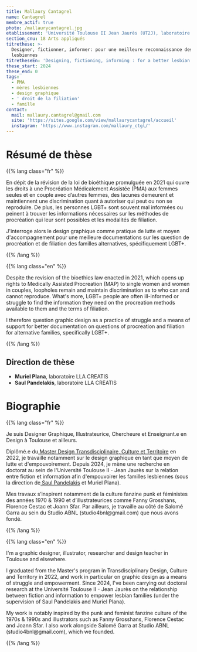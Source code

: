 ```yaml
---
title: Mallaury Cantagrel
name: Cantagrel
membre_actif: true
photo: /mallaurycantagrel.jpg
etablissement: 'Université Toulouse II Jean Jaurès (UT2J), laboratoire LLA CREATIS'
section_cnu: 18 Arts appliqués
titrethese: >-
  Designer, fictionner, informer: pour une meilleure reconnaissance des mères
  lesbiennes
titretheseEn: 'Designing, fictioning, informing : for a better lesbian mum''s filiatio'
these_start: 2024
these_end: 0
tags:
  - PMA
  - mères lesbiennes
  - design graphique
  - ' droit de la filiation'
  - famille
contact:
  mail: mallaury.cantagrel@gmail.com
  site: 'https://sites.google.com/view/mallaurycantagrel/accueil'
  instagram: 'https://www.instagram.com/mallaury_ctgl/'
---
```


<!-- Supprimer les parties non remplies (supprimer les blocks de lang s'il n'y a pas deux langues). Tu es libre d'ajouter ce que tu veux à cette partie -->

# Résumé de thèse

{{% lang class="fr" %}}

En dépit de la révision de la loi de bioéthique promulguée en 2021 qui ouvre les droits à une Procréation Médicalement Assistée (PMA) aux femmes seules et en couple avec d’autres femmes, des lacunes demeurent et maintiennent une discrimination quant à autoriser qui peut ou non se reproduire. De plus, les personnes LGBT+ sont souvent mal informées ou peinent à trouver les informations nécessaires sur les méthodes de procréation qui leur sont possibles et les modalités de filiation.

J'interroge alors le design graphique comme pratique de lutte et moyen d'accompagnement pour une meilleure documentations sur les question de procréation et de filiation des familles alternatives, spécifiquement LGBT+.

{{% /lang %}}

{{% lang class="en" %}}

Despite the revision of the bioethics law enacted in 2021, which opens up rights to Medically Assisted Procreation (MAP) to single women and women in couples, loopholes remain and maintain discrimination as to who can and cannot reproduce. What's more, LGBT+ people are often ill-informed or struggle to find the information they need on the procreation methods available to them and the terms of filiation.

I therefore question graphic design as a practice of struggle and a means of support for better documentation on questions of procreation and filiation for alternative families, specifically LGBT+.

{{% /lang %}}

## Direction de thèse

* **Muriel Plana**, laboratoire LLA CREATIS
* **Saul Pandelakis**, laboratoire LLA CREATIS

# Biographie

{{% lang class="fr" %}}

Je suis Designer Graphique, Illustrateurice, Chercheure et Enseignant.e en Design à Toulouse et ailleurs.

Diplômé.e du[ Master Design Transdisciplinaire, Culture et Territoire](https://master-dtct.github.io/) en 2022, je travaille notamment sur le design graphique en tant que moyen de lutte et d'empouvoirement. Depuis 2024, je mène une recherche en doctorat au sein de l'Université Toulouse II - Jean Jaurès sur la relation entre fiction et information afin d'empouvoirer les familles lesbiennes (sous la direction de[ Saul Pandelakis](https://saulpandelakis.com/) et Muriel Plana). 

Mes travaux s’inspirent notamment de la culture fanzine punk et féministes des années 1970 & 1990 et d’illustrateurices comme Fanny Grosshans, Florence Cestac et Joann Sfar. Par ailleurs, je travaille au côté de Salomé Garra au sein du Studio ABNL (studio4bnl\@gmail.com) que nous avons fondé.

{{% /lang %}}

{{% lang class="en" %}}

I'm a graphic designer, illustrator, researcher and design teacher in Toulouse and elsewhere.

I graduated from the Master's program in Transdisciplinary Design, Culture and Territory in 2022, and work in particular on graphic design as a means of struggle and empowerment. Since 2024, I've been carrying out doctoral research at the Université Toulouse II - Jean Jaurès on the relationship between fiction and information to empower lesbian families (under the supervision of Saul Pandelakis and Muriel Plana). 

My work is notably inspired by the punk and feminist fanzine culture of the 1970s & 1990s and illustrators such as Fanny Grosshans, Florence Cestac and Joann Sfar. I also work alongside Salomé Garra at Studio ABNL (studio4bnl\@gmail.com), which we founded.

{{% /lang %}}
